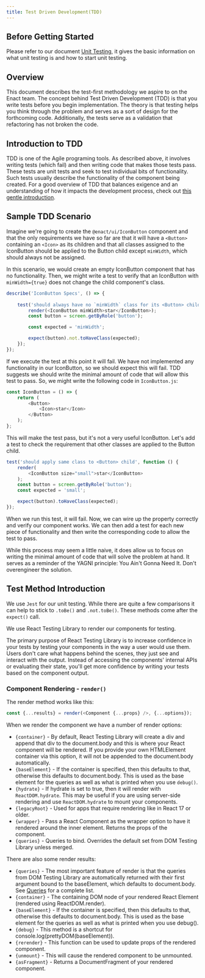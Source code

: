```yaml
---
title: Test Driven Development(TDD)
---
```


## Before Getting Started

Please refer to our document [Unit Testing](../unit-testing/index.md), it gives 
the basic information on what unit testing is and how to start unit testing.

## Overview

This document describes the test-first methodology we aspire to on the Enact team.  The concept behind Test Driven
Development (TDD) is that you write tests before you begin implementation.  The theory is that testing helps you think
through the problem and serves as a sort of design for the forthcoming code.  Additionally, the tests serve as a validation
that refactoring has not broken the code.

## Introduction to TDD

TDD is one of the Agile programing tools. As described above, it involves writing tests (which fail) and then writing code
that makes those tests pass.  These tests are unit tests and seek to test individual bits of functionality.  Such tests
usually describe the functionality of the component being created. For a good overview of TDD that balances exigence and
an understanding of how it impacts the development process, check out [this gentle introduction](http://jrsinclair.com/articles/2016/one-weird-trick-that-will-change-the-way-you-code-forever-javascript-tdd/).

## Sample TDD Scenario

Imagine we're going to create the `@enact/ui/IconButton` component and that the only requirements we have so far
are that it will have a `<Button>` containing an `<Icon>` as its children and that all classes assigned to the IconButton
should be applied to the Button child except `minWidth`, which should always not be assigned.

In this scenario, we would create an empty IconButton component that has no functionality.  Then, we might write a test to
verify that an IconButton with `minWidth={true}` does not change the child component's class.

```js
describe('IconButton Specs', () => {
	
	test('should always have no `minWidth` class for its <Button> child', () => {
		render(<IconButton minWidth>star</IconButton>);
		const button = screen.getByRole('button');

		const expected = 'minWidth';

		expect(button).not.toHaveClass(expected);
	});
});
```

If we execute the test at this point it will fail.  We have not implemented any functionality in our IconButton, so we
should expect this will fail.  TDD suggests we should write the minimal amount of code that will allow this test to pass.
So, we might write the following code in `IconButton.js`:

```js
const IconButton = () => {
	return (
		<Button>
			<Icon>star</Icon>
		</Button>
	);
};
```

This will make the test pass, but it's not a very useful IconButton.  Let's add a test to check the requirement that other
classes are applied to the Button child.

```js
test('should apply same class to <Button> child', function () {
	render(
		<IconButton size="small">star</IconButton>
	);
	const button = screen.getByRole('button');
	const expected = 'small';

	expect(button).toHaveClass(expected);
});
```

When we run this test, it will fail.  Now, we can wire up the property correctly and verify our component works.  We can
then add a test for each new piece of functionality and then write the corresponding code to allow the test to pass.

While this process may seem a little naive, it does allow us to focus on writing the minimal amount of code that will solve
the problem at hand.  It serves as a reminder of the YAGNI principle: You Ain't Gonna Need It.  Don't overengineer the
solution.

## Test Method Introduction

We use `Jest` for our unit testing. While there are quite a few comparisons it can help to stick to `.toBe()` and `.not.toBe()`.  These methods come after
the `expect()` call.

We use React Testing Library to render our components for testing.

The primary purpose of React Testing Library is to increase confidence in your tests by testing your components in the way a user would use them. Users don't care what happens behind the scenes, they just see and interact with the output. Instead of accessing the components' internal APIs or evaluating their state, you'll get more confidence by writing your tests based on the component output.

### Component Rendering - `render()`

The render method works like this:

```js
const {...results} = render(<Component {...props} />, {...options});
```

When we render the component we have a number of render options:

* `{container}` - By default, React Testing Library will create a div and append that div to the document.body and this is where your React component will be rendered. If you provide your own HTMLElement container via this option, it will not be appended to the document.body automatically.
* `{baseElement}` - If the container is specified, then this defaults to that, otherwise this defaults to document.body. This is used as the base element for the queries as well as what is printed when you use `debug()`.
* `{hydrate}` - If hydrate is set to true, then it will render with `ReactDOM.hydrate`. This may be useful if you are using server-side rendering and use `ReactDOM.hydrate` to mount your components.
* `{legacyRoot}` - Used for apps that require rendering like in React 17 or older.
* `{wrapper}` - Pass a React Component as the wrapper option to have it rendered around the inner element. Returns the props of the component.
* `{queries}` - Queries to bind. Overrides the default set from DOM Testing Library unless merged.

There are also some render results:

* `{queries}` -  The most important feature of render is that the queries from DOM Testing Library are automatically returned with their first argument bound to the baseElement, which defaults to document.body. See [Queries](https://testing-library.com/docs/queries/about/) for a complete list.
* `{container}` - The containing DOM node of your rendered React Element (rendered using ReactDOM.render).
* `{baseElement}` - If the container is specified, then this defaults to that, otherwise this defaults to document.body. This is used as the base element for the queries as well as what is printed when you use debug().
* `{debug}` - This method is a shortcut for console.log(prettyDOM(baseElement)).
* `{rerender}` - This function can be used to update props of the rendered component.
* `{unmount}` - This will cause the rendered component to be unmounted.
* `{asFragment}` - Returns a DocumentFragment of your rendered component.

